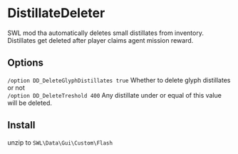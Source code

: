 # DistillateDeleter
SWL mod tha automatically deletes small distillates from inventory.  
Distillates get deleted after player claims agent mission reward.  


## Options  
`/option DD_DeleteGlyphDistillates true`  Whether to delete glyph distillates or not  
`/option DD_DeleteTreshold 400`  Any distillate under or equal of this value will be deleted.  

## Install  
unzip to `SWL\Data\Gui\Custom\Flash`
